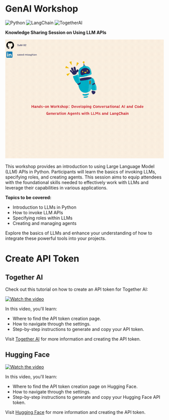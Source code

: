 # GenAI Workshop

![Python](https://img.shields.io/badge/DataMasterMind-Python-3776AB)
![LangChain](https://img.shields.io/badge/DataMasterMind-LangChain-00A86B)
![TogetherAI](https://img.shields.io/badge/DataMasterMind-TogetherAI-4B8BBE)

**Knowledge Sharing Session on Using LLM APIs**

<div style="text-align: center;">
<img src="./images/header.gif" alt="Description of the image" width="900"/>
</div>

This workshop provides an introduction to using Large Language Model (LLM) APIs in Python. Participants will learn the basics of invoking LLMs, specifying roles, and creating agents. This session aims to equip attendees with the foundational skills needed to effectively work with LLMs and leverage their capabilities in various applications.

**Topics to be covered:**

- Introduction to LLMs in Python
- How to invoke LLM APIs
- Specifying roles within LLMs
- Creating and managing agents

Explore the basics of LLMs and enhance your understanding of how to integrate these powerful tools into your projects.

# Create API Token 
## Together AI

Check out this tutorial on how to create an API token for Together AI:

[![Watch the video](https://img.youtube.com/vi/3oC9VrEAjqs/0.jpg)](https://youtu.be/3oC9VrEAjqs?si=L0bdZMGDJ0JMvAZY)

In this video, you'll learn:

- Where to find the API token creation page.
- How to navigate through the settings.
- Step-by-step instructions to generate and copy your API token.

Visit [Together AI](https://www.together.ai) for more information and creating the API token.

## Hugging Face

[![Watch the video](https://img.youtube.com/vi/Wc8HxWUUfOQ/0.jpg)](https://youtu.be/Wc8HxWUUfOQ)

In this video, you'll learn:

- Where to find the API token creation page on Hugging Face.
- How to navigate through the settings.
- Step-by-step instructions to generate and copy your Hugging Face API token.

Visit [Hugging Face](https://www.huggingface.co) for more information and creating the API token.

